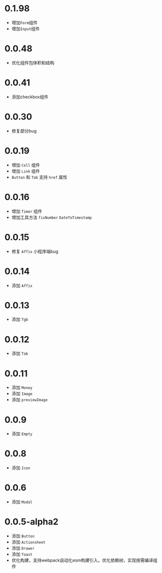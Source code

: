  # 0.1.98
 - 增加`Form`组件
 - 增加`Input`组件
 # 0.0.48
 - 优化组件包体积和结构
 # 0.0.41
 - 添加checkbox组件


 # 0.0.30
 - 修复部分bug

 # 0.0.19
 - 增加 `Cell` 组件
 - 增加 `Link` 组件
 - `Button` 和 `Tab` 支持 `href` 属性


 # 0.0.16
 - 增加 `Timer` 组件
 - 增加工具方法 `fixNumber` `DateToTimestamp`

 # 0.0.15
 - 修复 `Affix` 小程序端bug
 # 0.0.14
 - 添加 `Affix`
 # 0.0.13
 - 添加 `Tgb`

 # 0.0.12
 - 添加 `Tab`

 # 0.0.11
 - 添加 `Money`
 - 添加 `Image`
 - 添加 `previewImage`


 # 0.0.9
 - 添加 `Empty`

# 0.0.8
 - 添加 `Icon`

# 0.0.6
 - 添加 `Modal`


# 0.0.5-alpha2
 - 添加 `Button`
 - 添加 `Actionsheet`
 - 添加 `Drawer`
 - 添加 `Toast`
 - 优化构建，支持webpack自动化esm构建引入。优化依赖树，实现按需编译组件


